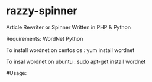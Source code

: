 # razzy-spinner
Article Rewriter or Spinner Written in PHP &amp; Python 

Requirements:
WordNet 
Python

To install wordnet on centos os :
yum install wordnet 

To insal wordnet on ubuntu :
sudo apt-get install wordnet

#Usage:

